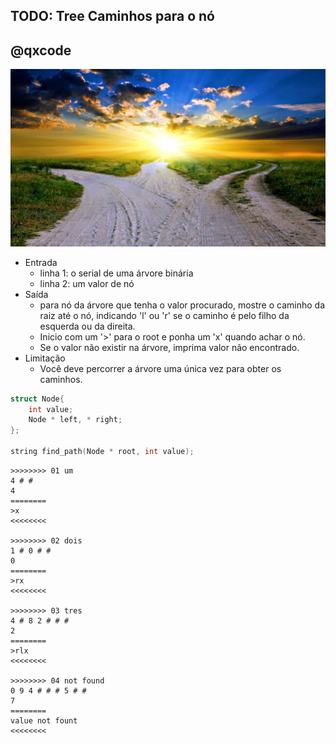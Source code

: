 ## TODO: Tree Caminhos para o nó
## @qxcode

![](__capa.jpg)

- Entrada
    - linha 1: o serial de uma árvore binária
    - linha 2: um valor de nó
- Saída
    - para nó da árvore que tenha o valor procurado, mostre o caminho da raiz até o nó, indicando 'l' ou 'r' se o caminho é pelo filho da esquerda ou da direita. 
    - Inicio com um '>' para o root e ponha um 'x' quando achar o nó.
    - Se o valor não existir na árvore, imprima valor não encontrado.
- Limitação
    - Você deve percorrer a árvore uma única vez para obter os caminhos.

```cpp
struct Node{
    int value;
    Node * left, * right;
};

string find_path(Node * root, int value);
```

```
>>>>>>>> 01 um
4 # #
4
========
>x
<<<<<<<<

>>>>>>>> 02 dois
1 # 0 # # 
0
========
>rx
<<<<<<<<

>>>>>>>> 03 tres
4 # 8 2 # # # 
2
========
>rlx
<<<<<<<<

>>>>>>>> 04 not found
0 9 4 # # # 5 # # 
7
========
value not fount
<<<<<<<<

```
